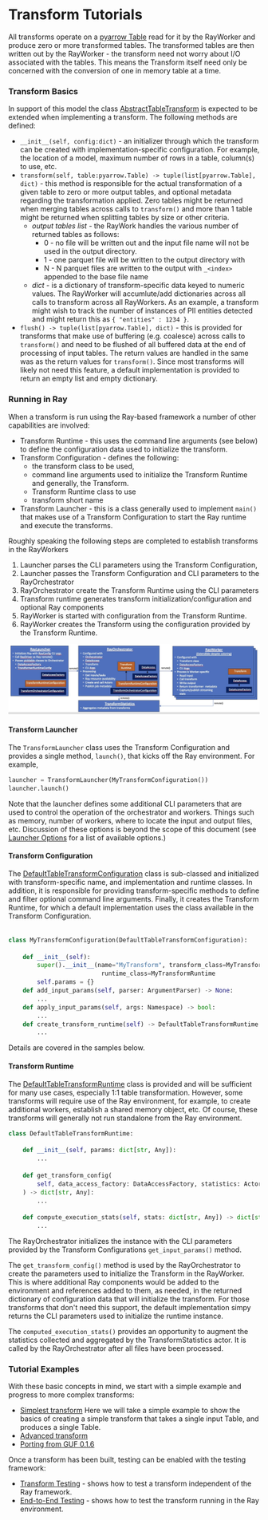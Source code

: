 # Transform Tutorials

All transforms operate on a [pyarrow Table](https://arrow.apache.org/docs/python/generated/pyarrow.Table.html)
read for it by the RayWorker and produce zero or more transformed tables.
The transformed tables are then written out by the RayWorker - the transform need not
worry about I/O associated with the tables.
This means the Transform itself need only be concerned with the conversion of one
in memory table at a time.  

### Transform Basics
In support of this model the class 
[AbstractTableTransform](../src/data_processing/transform/table_transform.py) 
is expected to be extended when implementing a transform.
The following methods are defined:
* ```__init__(self, config:dict)``` - an initializer through which the transform can be created 
with implementation-specific configuration.  For example, the location of a model, maximum number of
rows in a table, column(s) to use, etc. 
* ```transform(self, table:pyarrow.Table) -> tuple(list[pyarrow.Table], dict)``` - this method is responsible
for the actual transformation of a given table to zero or more output tables, and optional 
metadata regarding the transformation applied.  Zero tables might be returned when
merging tables across calls to `transform()` and more than 1 table might be returned
when splitting tables by size or other criteria.
  * _output tables list_ - the RayWork handles the various number of returned tables as follows: 
    * 0 - no file will be written out and the input file name will not be used in the output directory.
    * 1 - one parquet file will be written to the output directory with 
    * N - N parquet files are written to the output with `_<index>` appended to the base file name
  * _dict_ - is a dictionary of transform-specific data keyed to numeric values.  The RayWorker will
         accumlute/add dictionaries across all calls to transform across all RayWorkers.  As an example, a
         transform might wish to track the number of instances of PII entities detected and might return 
        this as `{ "entities" : 1234 }`.
* ```flush() -> tuple(list[pyarrow.Table], dict)``` - this is provided for transforms that
make use of buffering (e.g. coalesce) across calls to `transform()` and need to be flushed
of all buffered data at the end of processing of input tables.  The return values are handled
in the same was as the return values for `transform()`.  Since most transforms will likely
not need this feature, a default implementation is provided to return an empty list and empty dictionary.

### Running in Ray
When a transform is run using the Ray-based framework a number of other capabilities are involved:
* Transform Runtime - this uses the command line arguments (see below) to define the 
configuration data used to initialize the transform.
* Transform Configuration - defines the following:
  * the transform class to be used, 
  * command line arguments used to initialize the Transform Runtime and generally, the Transform.
  * Transform Runtime class to use
  * transform short name 
* Transform Launcher - this is a class generally used to implement `main()` that makes use
of a Transform Configuration to start the Ray runtime and execute the transforms.

Roughly speaking the following steps are completed to establish transforms in the RayWorkers
1. Launcher parses the CLI parameters using the Transform Configuration, 
2. Launcher passes the Transform Configuration and CLI parameters to the RayOrchestrator
3. RayOrchestrator create the Transform Runtime using the CLI parameters 
4. Transform runtime generates transform initialization/configuration and optional Ray components
5. RayWorker is started with configuration from the Transform Runtime.
6. RayWorker creates the Transform using the configuration provided by the Transform Runtime.

![Processing Architecture](processing-architecture.jpg)

#### Transform Launcher
The `TransformLauncher` class uses the Transform Configuration
and provides a single method, `launch()`, that kicks off the Ray environment.
For example,
```python
launcher = TransformLauncher(MyTransformConfiguration())
launcher.launch()
```
Note that the launcher defines some additional CLI parameters that are used to
control the operation of the orchestrator and workers.  Things such
as memory, number of workers, where to locate the input and output files, etc.
Discussion of these options is beyond the scope of this document 
(see [Launcher Options](launcher-options.md) for a list of available options.)

#### Transform Configuration
The 
[DefaultTableTransformConfiguration](../src/data_processing/ray/transform_runtime.py)
class is sub-classed and initialized with transform-specific name, and implementation 
and runtime classes.
In addition, it is responsible for providing transform-specific
methods to define and filter optional command line arguments.
Finally, it creates the Transform Runtime, for which a default
implementation uses the class available in the Transform Configuration.
```python

class MyTransformConfiguration(DefaultTableTransformConfiguration):

    def __init__(self):
        super().__init__(name="MyTransform", transform_class=MyTransform,
                          runtime_class=MyTransformRuntime
        self.params = {}
    def add_input_params(self, parser: ArgumentParser) -> None:
        ...
    def apply_input_params(self, args: Namespace) -> bool:
        ...
    def create_transform_runtime(self) -> DefaultTableTransformRuntime:
        ...
```
Details are covered in the samples below.

#### Transform Runtime
The 
[DefaultTableTransformRuntime](../src/data_processing/ray/transform_runtime.py)
class is provided and will be 
sufficient for many use cases, especially 1:1 table transformation.
However, some transforms will require use of the Ray environment, for example,
to create additional workers, establish a shared memory object, etc.
Of course, these transforms will generally not run standalone from the Ray environment. 

```python
class DefaultTableTransformRuntime:

    def __init__(self, params: dict[str, Any]):
        ...

    def get_transform_config(
        self, data_access_factory: DataAccessFactory, statistics: ActorHandle, files: list[str]
    ) -> dict[str, Any]:
        ...

    def compute_execution_stats(self, stats: dict[str, Any]) -> dict[str, Any]:
        ...
```

The RayOrchestrator initializes the instance with the CLI parameters provided by the Transform Configurations
`get_input_params()` method.

The `get_transform_config()` method is used by the RayOrchestrator to create the parameters
used to initialize the Transform in the RayWorker. 
This is where additional Ray components would be added to the environment 
and references added to them, as needed, in the returned dictionary of configuration data
that will initialize the transform.
For those transforms that don't need this support, the default implementation
simpy returns the CLI parameters used to initialize the runtime instance.

The `computed_execution_stats()` provides an opportunity to augment the statistics
collected and aggregated by the TransformStatistics actor. It is called by the RayOrchestrator
after all files have been processed.

### Tutorial Examples
With these basic concepts in mind, we start with a simple example and 
progress to more complex transforms:
* [Simplest transform](simplest-transform-tutorial.md)
Here we will take a simple example to show the basics of creating a simple transform
that takes a single input Table, and produces a single Table.
* [Advanced transform](advanced-transform-tutorial.md)
* [Porting from GUF 0.1.6](transform-porting.md)

Once a transform has been built, testing can be enabled with the testing framework:
* [Transform Testing](testing-transforms.md) - shows how to test a transform
independent of the Ray framework.
* [End-to-End Testing](testing-e2e-transform.md) - shows how to test the
transform running in the Ray environment.
